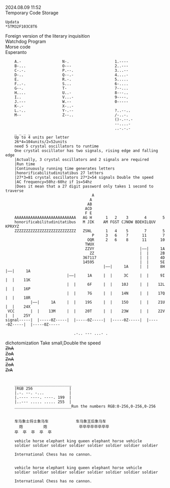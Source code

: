 2024.08.09 11:52 </br>
Temporary Code Storage</br>

    Updata
    *STM32F103C8T6

Foreign version of the literary inquisition</br>
Watchdog Program</br>
Morse code</br>
Esperanto</br>

        A.-                  N-.                    1.----
        B-...                O---                   2..---
        C-.-.                P.--.                  3...--
        D-..                 Q--.-                  4....-
        E.                   R.-.                   5.....
        F..-.                S...                   6-....
        G--.                 T-                     7--...
        H....                U..-                   8---..
        I..                  V...-                  9----.
        J.---                W.--                   0-----
        K-.-                 X-..-                  
        L.-..                Y-.--                  ?..--..
        M--                  Z--..                  /-..-.
                                                    ()-.--.-
                                                    --....-
                                                    ..-.-.-
        _ _ _ _
        Up to 4 units per letter
        26*4=104units/2=52units
        need 5 crystal oscillators to runtime
        One crystal oscillator has two signals, rising edge and falling edge
        |Actually, 3 crystal oscillators and 2 signals are required
        |Run time
        |Continuously running time generates letters
        |honorificabilitudinitatibus 27 letters
        |27*3=81 crystal oscillators 27*2=54 signals Double the speed
        |AC frequency=50hz-60hz if 1s=54hz 
        |Does it mean that a 27 digit password only takes 1 second to traverse
                                          A 
                                         A
                                        AB                                                                    
                                       ACD                                                                    
                                       F E                                                                    
        AAAAAAAAAAAAAAAAAAAAAAAAAAA   AG H      1   2    3       4       5                     
        honorificabilitudinitatibus   M JIK    AM FGST CJNOW BDEHILQUV KPRXYZ                  
        ZZZZZZZZZZZZZZZZZZZZZZZZZZZ   ZSNL      1   4    5       7       5      
                                          P     3   6    7      11       7
                                        OQR     2   6    8      11      10
                                       TWUX
                                       ZZVY                    |——|     1A
                                         ZZ                    |  |     2B 
                                      367117                   |  |     4D      
                                      14595                    |  |     5E        
                                               |——|     1A     |  |     8H     |——|     1A
                               |——|     1A     |  |     3C     |  |     9I     |  |    11K
                               |  |     6F     |  |    10J     |  |    12L     |  |    16P
                               |  |     7G     |  |    14N     |  |    17Q     |  |    18R
               |——|     1A     |  |    19S     |  |    15O     |  |    21U     |  |    24X
     VCC       |  |    13M     |  |    20T     |  |    23W     |  |    22V     |  |    25Y
    signal-----|  |-----0Z-----|  |-----0Z-----|  |-----0Z-----|  |-----0Z-----|  |-----0Z-----

                                  .-.. --- ...- . 
dichotomization Take small,Double the speed</br>
~~ZhA~~</br>
~~ZoA~~</br>
~~ZnA~~</br>
~~ZoA~~</br>
~~ZrA~~</br>

         
##        
        _________________________
        |RGB 256                |
        |.-. --. -...           |
        |.---- ----. ----. 199  |  
        |..--- ..... ..... 255  |
        _________________________Run the numbers RGB:0-256,0-256,0-256
##        
        车马象士将士象马车            车马象王后象马车
          炮         炮              卒卒卒卒卒卒卒卒   
        卒  卒  卒  卒  卒     

        vehicle horse elephant king queen elephant horse vehicle 
        soldier soldier soldier soldier soldier soldier soldier soldier

        International Chess has no cannon.


        vehicle horse elephant king queen elephant horse vehicle 
        soldier soldier soldier soldier soldier soldier soldier soldier

        International Chess has no cannon.
